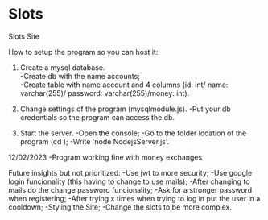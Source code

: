 # Slots
Slots Site

How to setup the program so you can host it:  
1. Create a mysql database.  
-Create db with the name accounts;  
-Create table with name account and 4 columns (id: int/ name: varchar(255)/ password: varchar(255)/money: int).

2. Change settings of the program (mysqlmodule.js).
  -Put your db credentials so the program can access the db.

3. Start the server.
  -Open the console;
  -Go to the folder location of the program (cd <folder location>);
  -Write 'node NodejsServer.js'.

12/02/2023
  -Program working fine with money exchanges
  
  Future insights but not prioritized:
    -Use jwt to more security;
    -Use google login funcionality (this having to change to use mails);
      -After changing to mails do the change password funcionality;
    -Ask for a stronger password when registering;
    -After trying x times when trying to log in put the user in a cooldown;
    -Styling the Site;
    -Change the slots to be more complex.
    
